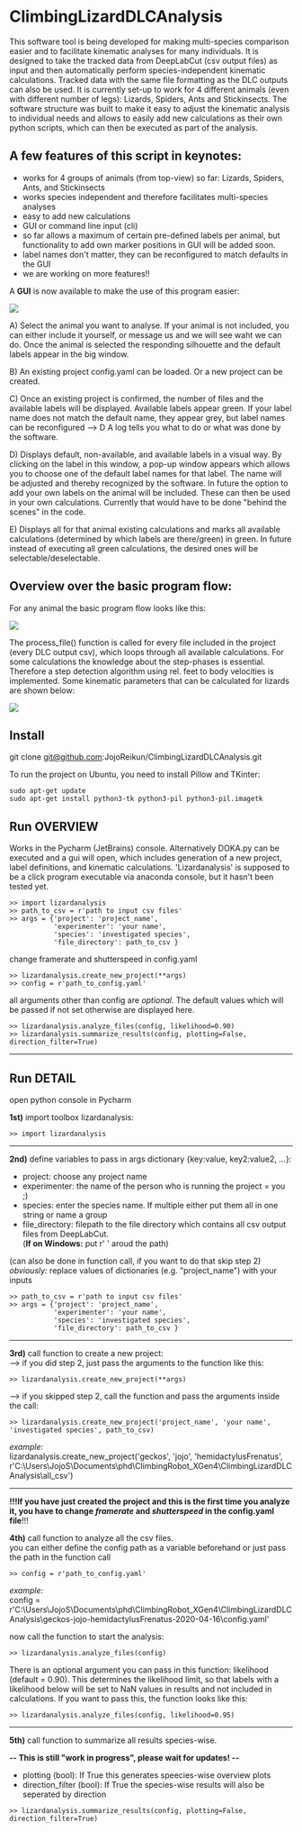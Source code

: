 # ClimbingLizardDLCAnalysis
This software tool is being developed for making multi-species comparison easier and to facilitate kinematic analyses for many individuals. 
It is designed to take the tracked data from DeepLabCut (csv output files) as input and then automatically perform species-independent kinematic calculations.
Tracked data with the same file formatting as the DLC outputs can also be used.
It is currently set-up to work for 4 different animals (even with different number of legs): Lizards, Spiders, Ants and Stickinsects.
The software structure was built to make it easy to adjust the kinematic analysis to individual needs and allows to easily add new calculations as their own python scripts, which can then be executed as part of the analysis.

## A few features of this script in keynotes:
- works for 4 groups of animals (from top-view) so far: Lizards, Spiders, Ants, and Stickinsects
- works species independent and therefore facilitates multi-species analyses
- easy to add new calculations
- GUI or command line input (cli)
- so far allows a maximum of certain pre-defined labels per animal, but functionality to add own marker positions in GUI will be added soon.
- label names don't matter, they can be reconfigured to match defaults in the GUI
- we are working on more features!!

A **GUI** is now available to make the use of this program easier:

![](images/DOKA_gui_docu.jpg)

A) Select the animal you want to analyse. If your animal is not included, you can either include it yourself, or message us and we will see waht we can do.
Once the animal is selected the responding silhouette and the default labels appear in the big window.

B) An existing project config.yaml can be loaded. Or a new project can be created. 

C) Once an existing project is confirmed, the number of files and the available labels will be displayed. Available labels appear green. If your label name does not match the default name, they appear grey, but label names can be reconfigured --> D
A log tells you what to do or what was done by the software.

D) Displays default, non-available, and available labels in a visual way. By clicking on the label in this window, a pop-up window appears which allows you to choose one of the default label names for that label. The name will be adjusted and thereby recognized by the software. 
In future the option to add your own labels on the animal will be included. These can then be used in your own calculations. Currently that would have to be done "behind the scenes" in the code.

E) Displays all for that animal existing calculations and marks all available calculations (determined by which labels are there/green) in green.
In future instead of executing all green calculations, the desired ones will be selectable/deselectable.


## Overview over the basic program flow:
For any animal the basic program flow looks like this:

![](images/DLC_analysis_script_flowchart.jpg)

The process_file() function is called for every file included in the project (every DLC output csv), which loops through 
all available calculations. For some calculations the knowledge about the step-phases is essential. Therefore a 
step detection algorithm using rel. feet to body velocities is implemented.
Some kinematic parameters that can be calculated for lizards are shown below:

![](images/KinematicCalculations.jpg)

## Install

git clone git@github.com:JojoReikun/ClimbingLizardDLCAnalysis.git

To run the project on Ubuntu, you need to install Pillow and TKinter:
```
sudo apt-get update
sudo apt-get install python3-tk python3-pil python3-pil.imagetk
```
## Run OVERVIEW
Works in the Pycharm (JetBrains) console. Alternatively DOKA.py can be executed and a gui will open, which includes generation of a new project, label definitions, and kinematic calculations. 'Lizardanalysis' is supposed to be a click program executable via anaconda console, but it hasn't been tested yet.
```
>> import lizardanalysis
>> path_to_csv = r'path to input csv files'
>> args = {'project': 'project_name',
           'experimenter': 'your name',
           'species': 'investigated species',
           'file_directory': path_to_csv }
```
change framerate and shutterspeed in config.yaml
```
>> lizardanalysis.create_new_project(**args)
>> config = r'path_to_config.yaml'
```
all arguments other than config are _optional_. The default values which will be passed if not set otherwise are displayed here.
```
>> lizardanalysis.analyze_files(config, likelihood=0.90)
>> lizardanalysis.summarize_results(config, plotting=False, direction_filter=True)
```

---
## Run DETAIL

open python console in Pycharm

**1st)** import toolbox lizardanalysis: 
```
>> import lizardanalysis
```
---
**2nd)** define variables to pass in args dictionary {key:value, key2:value2, ...}:  
* project: choose any project name
* experimenter: the name of the person who is running the project = you ;)
* species: enter the species name. If multiple either put them all in one string or name a group
* file_directory: filepath to the file directory which contains all csv output files from DeepLabCut.\
(__If on Windows:__ put r' ' aroud the path)

(can also be done in function call, if you want to do that skip step 2)  
_obviously:_ replace values of dictionaries (e.g. "project_name") with your inputs
```
>> path_to_csv = r'path to input csv files'
>> args = {'project': 'project_name',
           'experimenter': 'your name',
           'species': 'investigated species',
           'file_directory': path_to_csv }
```
---
**3rd)** call function to create a new project:  
--> if you did step 2, just pass the arguments to the function like this:
```
>> lizardanalysis.create_new_project(**args)
```
--> if you skipped step 2, call the function and pass the arguments inside the call:
```
>> lizardanalysis.create_new_project('project_name', 'your name', 'investigated species', path_to_csv)
```
*example:*\
 lizardanalysis.create_new_project('geckos', 'jojo', 'hemidactylusFrenatus', r'C:\Users\JojoS\Documents\phd\ClimbingRobot_XGen4\ClimbingLizardDLCAnalysis\all_csv')

---
**!!!If you have just created the project and this is the first time you analyze it, you have to change _framerate_ and _shutterspeed_ in the config.yaml file**!!!

**4th)** call function to analyze all the csv files.\
you can either define the config path as a variable beforehand or just pass the path in the function call
```
>> config = r'path_to_config.yaml'
```
*example:*\
config = r'C:\Users\JojoS\Documents\phd\ClimbingRobot_XGen4\ClimbingLizardDLCAnalysis\geckos-jojo-hemidactylusFrenatus-2020-04-16\config.yaml'

now call the function to start the analysis:
```
>> lizardanalysis.analyze_files(config)
```
There is an optional argument you can pass in this function: likelihood (default = 0.90).
This determines the likelihood limit, so that labels with a likelihood below will be set to NaN values in results 
and not included in calculations. If you want to pass this, the function looks like this:
```
>> lizardanalysis.analyze_files(config, likelihood=0.95)
```

---
**5th)** call function to summarize all results species-wise.

**-- This is still "work in progress", please wait for updates! --**
* plotting (bool): If True this generates speecies-wise overview plots
* direction_filter (bool): If True the species-wise results will also be seperated by direction
```
>> lizardanalysis.summarize_results(config, plotting=False, direction_filter=True)
```
